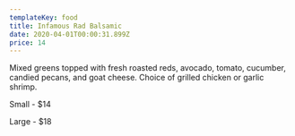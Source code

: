 ```yaml
---
templateKey: food
title: Infamous Rad Balsamic
date: 2020-04-01T00:00:31.899Z
price: 14
---
```


Mixed greens topped with fresh roasted reds, avocado, tomato, cucumber, candied pecans, and goat cheese. Choice of grilled chicken or garlic shrimp.

Small - \$14

Large - \$18
